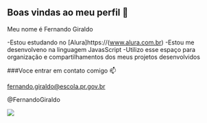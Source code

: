 ## Boas vindas ao meu perfil 💙

Meu nome é Fernando Giraldo

-Estou estudando no [Alura]https://(www.alura.com.br)
-Estou me desenvolveno na linguagem JavasScript
-Utilizo esse espaço para organização e compartilhamentos dos meus projetos desenvolvidos

###Voce entrar em contato comigo 📫

fernando.giraldo@escola.pr.gov.br

@FernandoGiraldo

![](https://media.tenor.com/LO5LF4ge6jgAAAAM/teq-ultimate-gohan-teen-gohan.gif)

